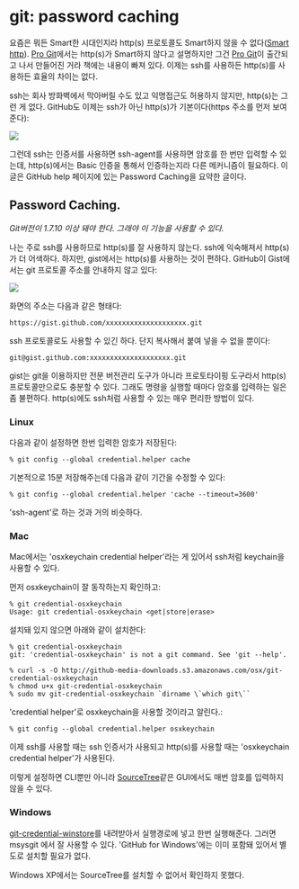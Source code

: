 # git: password caching

요즘은 뭐든 Smart한 시대인지라 http(s) 프로토콜도 Smart하지 않을 수 없다([Smart http][]). [Pro Git](http://git-scm.com/book/ko)에서는 http(s)가 Smart하지 않다고 설명하지만 그건 [Pro Git][]이 출간되고 나서 만들어진 거라 책에는 내용이 빠져 있다. 이제는 ssh를 사용하든 http(s)를 사용하든 효율의 차이는 없다.

ssh는 회사 방화벽에서 막아버릴 수도 있고 익명접근도 허용하지 않지만, http(s)는 그런 게 없다. GitHub도 이제는 ssh가 아닌 http(s)가 기본이다(https 주소를 먼저 보여준다):

![](/articles/2013/git-password-caching/http-ssh.png)

그런데 ssh는 인증서를 사용하면 ssh-agent를 사용하면 암호를 한 번만 입력할 수 있는데, http(s)에서는 Basic 인증을 통해서 인증하는지라 다른 메커니즘이 필요하다. 이 글은 GitHub help 페이지에 있는 Password Caching을 요약한 글이다.

## Password Caching.

*Git버전이 1.7.10 이상 돼야 한다. 그래야 이 기능을 사용할 수 있다.*

나는 주로 ssh를 사용하므로 http(s)를 잘 사용하지 않는다. ssh에 익숙해져서 http(s)가 더 어색하다. 하지만, gist에서는 http(s)를 사용하는 것이 편하다. GitHub이 Gist에서는 git 프로토콜 주소를 안내하지 않고 있다:

![](/articles/2013/git-password-caching/gist-clone.png)

화면의 주소는 다음과 같은 형태다:

```
https://gist.github.com/xxxxxxxxxxxxxxxxxxxx.git
```

ssh 프로토콜로도 사용할 수 있긴 하다. 단지 복사해서 붙여 넣을 수 없을 뿐이다:

```
git@gist.github.com:xxxxxxxxxxxxxxxxxxxx.git
```

gist는 git을 이용하지만 전문 버전관리 도구가 아니라 프로토타이핑 도구라서 http(s) 프로토콜만으로도 충분할 수 있다. 그래도 명령을 실행할 때마다 암호를 입력하는 일은 좀 불편하다. http(s)에도 ssh처럼 사용할 수 있는 매우 편리한 방법이 있다.

### Linux

다음과 같이 설정하면 한번 입력한 암호가 저장된다:

```
% git config --global credential.helper cache
```

기본적으로 15분 저장해주는데 다음과 같이 기간을 수정할 수 있다:

```
% git config --global credential.helper 'cache --timeout=3600'
```

'ssh-agent'로 하는 것과 거의 비슷하다.

### Mac

Mac에서는 'osxkeychain credential helper'라는 게 있어서 ssh처럼 keychain을 사용할 수 있다.

먼저 osxkeychain이 잘 동작하는지 확인하고:

```
% git credential-osxkeychain
Usage: git credential-osxkeychain <get|store|erase>
```

설치돼 있지 않으면 아래와 같이 설치한다:

```
% git credential-osxkeychain
git: 'credential-osxkeychain' is not a git command. See 'git --help'.

% curl -s -O http://github-media-downloads.s3.amazonaws.com/osx/git-credential-osxkeychain
% chmod u+x git-credential-osxkeychain
% sudo mv git-credential-osxkeychain `dirname \`which git\``
```

'credential helper'로 osxkeychain을 사용할 것이라고 알린다.:

```
% git config --global credential.helper osxkeychain
```

이제 ssh를 사용할 때는 ssh 인증서가 사용되고 http(s)를 사용할 때는 'osxkeychain credential helper'가 사용된다.

이렇게 설정하면 CLI뿐만 아니라 [SourceTree][]같은 GUI에서도 매번 암호를 입력하지 않을 수 있다.

### Windows

[git-credential-winstore](http://blob.andrewnurse.net/gitcredentialwinstore/git-credential-winstore.exe)를 내려받아서 실행경로에 넣고 한번 실행해준다. 그러면 msysgit 에서 잘 사용할 수 있다. 'GitHub for Windows'에는 이미 포함돼 있어서 별도로 설치할 필요가 없다.

Windows XP에서는 SourceTree를 설치할 수 없어서 확인하지 못했다.

[Pro Git]: http://git-scm.com/book/ko
[Smart Http]: http://git-scm.com/2010/03/04/smart-http.html
[SourceTree]: http://www.sourcetreeapp.com/
